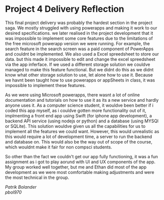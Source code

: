 
# Project 4 Delivery Reflection


This final project delivery was probably the hardest section in the project saga. We mostly struggled with using powerapps and making it work to our desired specifications. we later realised in the project development that it was impossible to implement some core features due to the limitations of the free microsoft powerapp version we were running. For example, the search feature in the search screen was a paid component of PowerApps and couldnt be implemented. We also used a Excel spreedsheet to store our data. but this made it impossible to edit and change the excel spreedsheet via the app inferface. If we used a different storage solution we couldve managed to make this feature functional. But we didnt do this as we didnt know what other storage solution to use, let alone how to use it. Because we havnt been taught how to use powerapps or appSheets in class, it was impossible to implement these features. 

As we were using Microsoft powerapps, there wasnt a lot of online documentation and tutorials on how to use it as its a new service and hardly anyone uses it. As a computer science student, it wouldve been better if i coded this app myself, as i couldve gotten more functionality out of it, implmenting a front end app using Swift (for iphone app development), a backend API service (using nodejs or python) and a database (using MYSQl or SQLite). This solution wouldve given us all the capabilities for us to implement all the features we could want. However, this would unrealistic as this would require a lot of development time, a server to run the backend and database on. This would also be the way out of scope of the course, which wouldnt make it fair for non compsci students.

So other than the fact we couldn't get our app fully functioning, it was a fun assignment as i got to play aorund with UI and UX components of the app. 
My group worked well together, but me and Ethan did most of the app development as we were most comfortable making adjustments and were the most technical in the group. 

_Patrik Bolander_ <br>
_pbol970_
